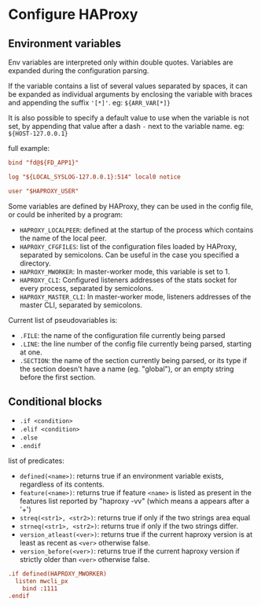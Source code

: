 # Configure HAProxy

## Environment variables

Env variables are interpreted only within double quotes. Variables are expanded during the configuration parsing.

If the variable contains a list of several values separated by spaces, it can be expanded as individual arguments by enclosing the variable with braces and appending the suffix `'[*]'`. eg: `${ARR_VAR[*]}`

It is also possible to specify a default value to use when the variable is not set, by appending that value after a dash `-` next to the variable name. eg: `${HOST-127.0.0.1}`

full example:

```cfg
bind "fd@${FD_APP1}"

log "${LOCAL_SYSLOG-127.0.0.1}:514" local0 notice

user "$HAPROXY_USER"
```

Some variables are defined by HAProxy, they can be used in the config file, or could be inherited by a program:

- `HAPROXY_LOCALPEER`: defined at the startup of the process which contains the name of the local peer.
- `HAPROXY_CFGFILES`: list of the configuration files loaded by HAProxy, separated by semicolons. Can be useful in the case you specified a directory.
- `HAPROXY_MWORKER`: In master-worker mode, this variable is set to 1.
- `HAPROXY_CLI`: Configured listeners addresses of the stats socket for every process, separated by semicolons.
- `HAPROXY_MASTER_CLI`: In master-worker mode, listeners addresses of the master CLI, separated by semicolons.

Current list of pseudovariables is:

- `.FILE`: the name of the configuration file currently being parsed
- `.LINE`: the line number of the config file currently being parsed, starting at one.
- `.SECTION`: the name of the section currently being parsed, or its type if the section doesn't have a name (eg. "global"), or an empty string before the first section.

## Conditional blocks

- `.if <condition>`
- `.elif <condition>`
- `.else`
- `.endif`

list of predicates:

- `defined(<name>)`: returns true if an environment variable exists, regardless of its contents.
- `feature(<name>)`: returns true if feature `<name>` is listed as present in the features list reported by "haproxy -vv" (which means a <name> appears after a '+')
- `streq(<str1>, <str2>)`: returns true if only if the two strings area equal
- `strneq(<str1>, <str2>)`: returns true if only if the two strings differ.
- `version_atleast(<ver>)`: returns true if the current haproxy version is at least as recent as `<ver>` otherwise false.
- `version_before(<ver>)`: returns true if the current haproxy version if strictly older than `<ver>` otherwise false.

```cfg
.if defined(HAPROXY_MWORKER)
  listen mwcli_px
    bind :1111
.endif
```

